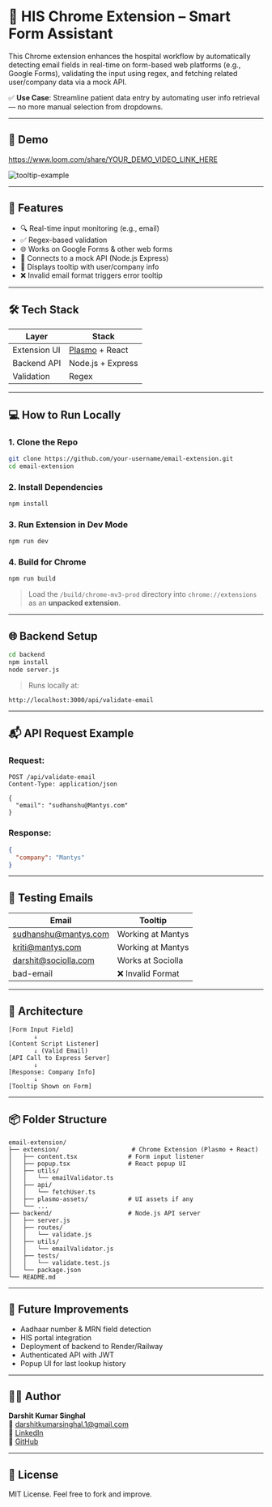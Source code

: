 # 🏥 HIS Chrome Extension – Smart Form Assistant

This Chrome extension enhances the hospital workflow by automatically detecting email fields in real-time on form-based web platforms (e.g., Google Forms), validating the input using regex, and fetching related user/company data via a mock API.

✅ **Use Case**: Streamline patient data entry by automating user info retrieval — no more manual selection from dropdowns.

---

## 📸 Demo

https://www.loom.com/share/YOUR_DEMO_VIDEO_LINK_HERE

![tooltip-example](demo.png)

---

## 🚀 Features

- 🔍 Real-time input monitoring (e.g., email)
- ✅ Regex-based validation
- 🌐 Works on Google Forms & other web forms
- 🔗 Connects to a mock API (Node.js Express)
- 📌 Displays tooltip with user/company info
- ❌ Invalid email format triggers error tooltip

---

## 🛠 Tech Stack

| Layer        | Stack                            |
|--------------|----------------------------------|
| Extension UI | [Plasmo](https://plasmo.com) + React |
| Backend API  | Node.js + Express                |
| Validation   | Regex                            |

---

## 💻 How to Run Locally

### 1. Clone the Repo

```bash
git clone https://github.com/your-username/email-extension.git
cd email-extension
```

### 2. Install Dependencies

```bash
npm install
```

### 3. Run Extension in Dev Mode

```bash
npm run dev
```

### 4. Build for Chrome

```bash
npm run build
```

> Load the `/build/chrome-mv3-prod` directory into `chrome://extensions` as an **unpacked extension**.

---

## 🌐 Backend Setup

```bash
cd backend
npm install
node server.js
```

> Runs locally at:

```
http://localhost:3000/api/validate-email
```

---

## 📬 API Request Example

### Request:

```http
POST /api/validate-email
Content-Type: application/json

{
  "email": "sudhanshu@Mantys.com"
}
```

### Response:

```json
{
  "company": "Mantys"
}
```

---

## 🧪 Testing Emails

| Email                     | Tooltip           |
|--------------------------|-------------------|
| sudhanshu@mantys.com     | Working at Mantys   |
| kriti@mantys.com         | Working at Mantys |
| darshit@sociolla.com     | Works at Sociolla   |
| bad-email                | ❌ Invalid Format  |

---

## 🧠 Architecture

```
[Form Input Field]
       ↓
[Content Script Listener]
       ↓ (Valid Email)
[API Call to Express Server]
       ↓
[Response: Company Info]
       ↓
[Tooltip Shown on Form]
```

---

## 📦 Folder Structure

```
email-extension/
├── extension/                    # Chrome Extension (Plasmo + React)
│   ├── content.tsx              # Form input listener
│   ├── popup.tsx                # React popup UI
│   ├── utils/
│   │   └── emailValidator.ts
│   ├── api/
│   │   └── fetchUser.ts
│   ├── plasmo-assets/           # UI assets if any
│   └── ...
├── backend/                     # Node.js API server
│   ├── server.js
│   ├── routes/
│   │   └── validate.js
│   ├── utils/
│   │   └── emailValidator.js
│   ├── tests/
│   │   └── validate.test.js
│   └── package.json
└── README.md
```

---

## 🔮 Future Improvements

- Aadhaar number & MRN field detection
- HIS portal integration
- Deployment of backend to Render/Railway
- Authenticated API with JWT
- Popup UI for last lookup history

---

## 👨‍💻 Author

**Darshit Kumar Singhal**  
📧 darshitkumarsinghal.1@gmail.com  
🔗 [LinkedIn]((https://www.linkedin.com/in/darshit05/))  
🐙 [GitHub](https://github.com/Darshitkumarsinghal)

---

## 📝 License

MIT License. Feel free to fork and improve.
